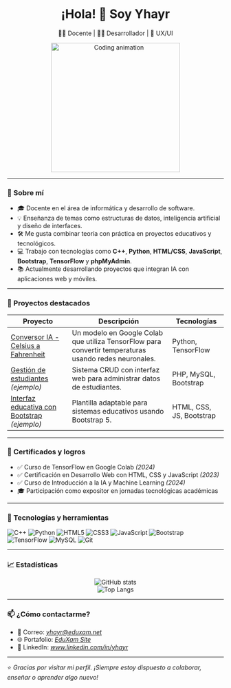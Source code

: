 <h1 align="center">¡Hola! 👋 Soy Yhayr</h1>

<p align="center">
  👨‍🏫 Docente | 👨‍💻 Desarrollador | 🚀 UX/UI
</p>

<p align="center">
  <img src="https://media.giphy.com/media/qgQUggAC3Pfv687qPC/giphy.gif" width="300" alt="Coding animation">
</p>

---

### 🧠 Sobre mí

- 🎓 Docente en el área de informática y desarrollo de software.
- 💡 Enseñanza de temas como estructuras de datos, inteligencia artificial y diseño de interfaces.
- 🛠️ Me gusta combinar teoría con práctica en proyectos educativos y tecnológicos.
- 💻 Trabajo con tecnologías como **C++**, **Python**, **HTML/CSS**, **JavaScript**, **Bootstrap**, **TensorFlow** y **phpMyAdmin**.
- 📚 Actualmente desarrollando proyectos que integran IA con aplicaciones web y móviles.

---

### 🚀 Proyectos destacados

| Proyecto | Descripción | Tecnologías |
|---------|-------------|-------------|
| [Conversor IA - Celsius a Fahrenheit](https://github.com/Yhayr/conversor-ia) | Un modelo en Google Colab que utiliza TensorFlow para convertir temperaturas usando redes neuronales. | Python, TensorFlow |
| [Gestión de estudiantes](https://github.com/Yhayr/gestion-estudiantes) *(ejemplo)* | Sistema CRUD con interfaz web para administrar datos de estudiantes. | PHP, MySQL, Bootstrap |
| [Interfaz educativa con Bootstrap](https://github.com/Yhayr/interfaz-educativa) *(ejemplo)* | Plantilla adaptable para sistemas educativos usando Bootstrap 5. | HTML, CSS, JS, Bootstrap |

---

### 📜 Certificados y logros

- ✅ Curso de TensorFlow en Google Colab *(2024)*
- ✅ Certificación en Desarrollo Web con HTML, CSS y JavaScript *(2023)*
- ✅ Curso de Introducción a la IA y Machine Learning *(2024)*
- 🎓 Participación como expositor en jornadas tecnológicas académicas

---

### 🔧 Tecnologías y herramientas

![C++](https://img.shields.io/badge/-C++-00599C?style=flat-square&logo=c%2B%2B&logoColor=white)
![Python](https://img.shields.io/badge/-Python-3776AB?style=flat-square&logo=python&logoColor=white)
![HTML5](https://img.shields.io/badge/-HTML5-E34F26?style=flat-square&logo=html5&logoColor=white)
![CSS3](https://img.shields.io/badge/-CSS3-1572B6?style=flat-square&logo=css3)
![JavaScript](https://img.shields.io/badge/-JavaScript-F7DF1E?style=flat-square&logo=javascript&logoColor=black)
![Bootstrap](https://img.shields.io/badge/-Bootstrap-563D7C?style=flat-square&logo=bootstrap)
![TensorFlow](https://img.shields.io/badge/-TensorFlow-FF6F00?style=flat-square&logo=tensorflow&logoColor=white)
![MySQL](https://img.shields.io/badge/-MySQL-4479A1?style=flat-square&logo=mysql&logoColor=white)
![Git](https://img.shields.io/badge/-Git-F05032?style=flat-square&logo=git&logoColor=white)

---

### 📈 Estadísticas

<p align="center">
  <img src="https://github-readme-stats.vercel.app/api?username=Yhayr&show_icons=true&theme=tokyonight" alt="GitHub stats" />
  <br>
  <img src="https://github-readme-stats.vercel.app/api/top-langs/?username=Yhayr&layout=compact&theme=tokyonight" alt="Top Langs" />
</p>

---

### 📫 ¿Cómo contactarme?

- 📧 Correo: *yhayr@eduxam.net*
- 🌐 Portafolio: *[EduXam Site](https://eduxam.net/)*
- 💬 LinkedIn: *www.linkedin.com/in/yhayr*

---

⭐ *Gracias por visitar mi perfil. ¡Siempre estoy dispuesto a colaborar, enseñar o aprender algo nuevo!*
